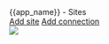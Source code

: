 
<div id="-view-top">
  <div id="-view-legend">{{app_name}} - Sites</div>
  <nav>
    <a href="add-site/index.html" class="small-button">Add site</a>
    <a href="" class="small-button">Add connection</a>
  </nav>
</div>

<img src="{{site_url}}/images/sites.svg"/>
